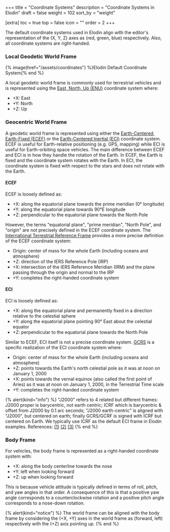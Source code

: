+++
title = "Coordinate Systems"
description = "Coordinate Systems in Elodin"
draft = false
weight = 102
sort_by = "weight"

[extra]
toc = true
top = false
icon = ""
order = 2
+++


The default coordinate systems used in Elodin align with the editor's representation of the (X, Y, Z)
axes as (red, green, blue) respectively. Also, all coordinate systems are right-handed.

### Local Geodetic World Frame

{% image(href="/assets/coordinates") %}Elodin Default Coordinate System{% end %}

A local geodetic world frame is commonly used for terrestrial vehicles and is represented using
the [East, North, Up (ENU)](https://en.wikipedia.org/wiki/Local_tangent_plane_coordinates#Local_east,_north,_up_(ENU)_coordinates)
coordinate system where:
- +X: East
- +Y: North
- +Z: Up

### Geocentric World Frame

A geodetic world frame is represented using either the [Earth-Centered, Earth-Fixed (ECEF)](https://en.wikipedia.org/wiki/Earth-centered,_Earth-fixed_coordinate_system)
or the [Earth-Centered Inertial (ECI)](https://en.wikipedia.org/wiki/Earth-centered_inertial) coordinate system. ECEF is useful for
Earth-relative positioning (e.g. GPS, mapping) while ECI is useful for Earth-orbiting space vehicles. The main difference between
ECEF and ECI is in how they handle the rotation of the Earth. In ECEF, the Earth is fixed and the coordinate system rotates with
the Earth. In ECI, the coordinate system is fixed with respect to the stars and does not rotate with the Earth.

#### ECEF

ECEF is loosely defined as:
- +X: along the equatorial plane towards the prime meridian (0° longitude)
- +Y: along the equatorial plane towards 90°E longitude
- +Z: perpendicular to the equatorial plane towards the North Pole

However, the terms "equatorial plane", "prime meridian", "North Pole", and "origin" are not precisely defined in the ECEF
coordinate system. The [International Terrestrial Reference Frame](https://en.wikipedia.org/wiki/International_Terrestrial_Reference_System_and_Frame) provides a more precise definition of the ECEF coordinate system:
- Origin: center of mass for the whole Earth (including oceans and atmosphere)
- +Z: direction of the IERS Reference Pole (IRP)
- +X: intersection of the IERS Reference Meridian (IRM) and the plane passing through the origin and normal to the IRP
- +Y: completes the right-handed coordinate system

#### ECI

ECI is loosely defined as:
- +X: along the equatorial plane and permanently fixed in a direction relative to the celestial sphere
- +Y: along the equatorial plane pointing 90° East about the celestial equator
- +Z: perpendicular to the equatorial plane towards the North Pole

Similar to ECEF, ECI itself is not a precise coordinate system. [GCRS](https://en.wikipedia.org/wiki/Barycentric_and_geocentric_celestial_reference_systems) is a specific realization of the ECI coordinate system where:
- Origin: center of mass for the whole Earth (including oceans and atmosphere)
- +Z: points towards the Earth's north celestial pole as it was at noon on January 1, 2000
- +X: points towards the vernal equinox (also called the first point of Aries) as it was at noon on January 1, 2000, in the Terrestrial Time scale
- +Y: completes the right-handed coordinate system

{% alert(kind="info") %}
"J2000" refers to 4 related but different frames: J2000 proper is barycentric, not earth centric; ICRF which is barycentric & offset from
J2000 by 0.1 arc seconds; "J2000 earth-centric" is aligned with "J2000", but centered on earth; finally GCRS/GCRF is signed with ICRF but
centered on Earth. We typically use ICRF as the default ECI frame in Elodin examples. References:
[(1)](https://naif.jpl.nasa.gov/pub/naif/toolkit_docs/Tutorials/pdf/individual_docs/17_frames_and_coordinate_systems.pdf)
[(2)](https://space.stackexchange.com/questions/26259/what-is-the-difference-between-gcrs-and-j2000-frames)
[(3)](https://en.wikipedia.org/wiki/Barycentric_and_geocentric_celestial_reference_systems)
{% end %}

### Body Frame

For vehicles, the body frame is represented as a right-handed coordinate system with:
- +X: along the body centerline towards the nose
- +Y: left when looking forward
- +Z: up when looking forward

This is because vehicle attitude is typically defined in terms of roll, pitch, and yaw angles in that order. A consequence of this is that a positive yaw angle corresponds to a counterclockwise rotation and a positive pitch angle corresponds to a nose-down rotation.

{% alert(kind="notice") %}
The world frame can be aligned with the body frame by considering the (+X, +Y) axes in the world frame as (forward, left) respectively with the (+Z) axis pointing up.
{% end %}
